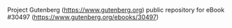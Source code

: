 Project Gutenberg (https://www.gutenberg.org) public repository for eBook #30497 (https://www.gutenberg.org/ebooks/30497)
